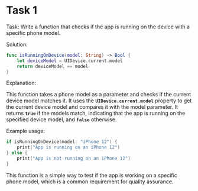 # Task 1

Task: Write a function that checks if the app is running on the device with a
specific phone model.

Solution:

```swift
func isRunningOnDevice(model: String) -> Bool {
    let deviceModel = UIDevice.current.model
    return deviceModel == model
}
```

Explanation:

This function takes a phone model as a parameter and checks if the current
device model matches it. It uses the **`UIDevice.current.model`** property to
get the current device model and compares it with the model parameter. It
returns **`true`** if the models match, indicating that the app is running on
the specified device model, and **`false`** otherwise.

Example usage:

```swift
if isRunningOnDevice(model: "iPhone 12") {
    print("App is running on an iPhone 12")
} else {
    print("App is not running on an iPhone 12")
}
```

This function is a simple way to test if the app is working on a specific phone
model, which is a common requirement for quality assurance.
